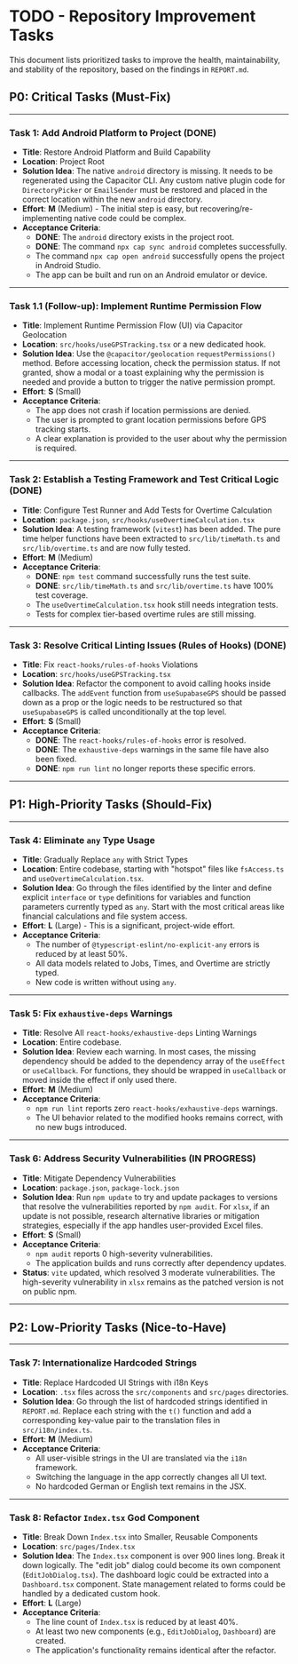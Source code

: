 # TODO - Repository Improvement Tasks

This document lists prioritized tasks to improve the health, maintainability, and stability of the repository, based on the findings in `REPORT.md`.

## P0: Critical Tasks (Must-Fix)

---

### **Task 1: Add Android Platform to Project (DONE)**

-   **Title**: Restore Android Platform and Build Capability
-   **Location**: Project Root
-   **Solution Idea**: The native `android` directory is missing. It needs to be regenerated using the Capacitor CLI. Any custom native plugin code for `DirectoryPicker` or `EmailSender` must be restored and placed in the correct location within the new `android` directory.
-   **Effort**: **M** (Medium) - The initial step is easy, but recovering/re-implementing native code could be complex.
-   **Acceptance Criteria**:
    -   **DONE**: The `android` directory exists in the project root.
    -   **DONE**: The command `npx cap sync android` completes successfully.
    -   The command `npx cap open android` successfully opens the project in Android Studio.
    -   The app can be built and run on an Android emulator or device.

---

### **Task 1.1 (Follow-up): Implement Runtime Permission Flow**

-   **Title**: Implement Runtime Permission Flow (UI) via Capacitor Geolocation
-   **Location**: `src/hooks/useGPSTracking.tsx` or a new dedicated hook.
-   **Solution Idea**: Use the `@capacitor/geolocation` `requestPermissions()` method. Before accessing location, check the permission status. If not granted, show a modal or a toast explaining why the permission is needed and provide a button to trigger the native permission prompt.
-   **Effort**: **S** (Small)
-   **Acceptance Criteria**:
    -   The app does not crash if location permissions are denied.
    -   The user is prompted to grant location permissions before GPS tracking starts.
    -   A clear explanation is provided to the user about why the permission is required.

---

### **Task 2: Establish a Testing Framework and Test Critical Logic (DONE)**

-   **Title**: Configure Test Runner and Add Tests for Overtime Calculation
-   **Location**: `package.json`, `src/hooks/useOvertimeCalculation.tsx`
-   **Solution Idea**: A testing framework (`vitest`) has been added. The pure time helper functions have been extracted to `src/lib/timeMath.ts` and `src/lib/overtime.ts` and are now fully tested.
-   **Effort**: **M** (Medium)
-   **Acceptance Criteria**:
    -   **DONE**: `npm test` command successfully runs the test suite.
    -   **DONE**: `src/lib/timeMath.ts` and `src/lib/overtime.ts` have 100% test coverage.
    -   The `useOvertimeCalculation.tsx` hook still needs integration tests.
    -   Tests for complex tier-based overtime rules are still missing.

---

### **Task 3: Resolve Critical Linting Issues (Rules of Hooks) (DONE)**

-   **Title**: Fix `react-hooks/rules-of-hooks` Violations
-   **Location**: `src/hooks/useGPSTracking.tsx`
-   **Solution Idea**: Refactor the component to avoid calling hooks inside callbacks. The `addEvent` function from `useSupabaseGPS` should be passed down as a prop or the logic needs to be restructured so that `useSupabaseGPS` is called unconditionally at the top level.
-   **Effort**: **S** (Small)
-   **Acceptance Criteria**:
    -   **DONE**: The `react-hooks/rules-of-hooks` error is resolved.
    -   **DONE**: The `exhaustive-deps` warnings in the same file have also been fixed.
    -   **DONE**: `npm run lint` no longer reports these specific errors.

---

## P1: High-Priority Tasks (Should-Fix)

---

### **Task 4: Eliminate `any` Type Usage**

-   **Title**: Gradually Replace `any` with Strict Types
-   **Location**: Entire codebase, starting with "hotspot" files like `fsAccess.ts` and `useOvertimeCalculation.tsx`.
-   **Solution Idea**: Go through the files identified by the linter and define explicit `interface` or `type` definitions for variables and function parameters currently typed as `any`. Start with the most critical areas like financial calculations and file system access.
-   **Effort**: **L** (Large) - This is a significant, project-wide effort.
-   **Acceptance Criteria**:
    -   The number of `@typescript-eslint/no-explicit-any` errors is reduced by at least 50%.
    -   All data models related to Jobs, Times, and Overtime are strictly typed.
    -   New code is written without using `any`.

---

### **Task 5: Fix `exhaustive-deps` Warnings**

-   **Title**: Resolve All `react-hooks/exhaustive-deps` Linting Warnings
-   **Location**: Entire codebase.
-   **Solution Idea**: Review each warning. In most cases, the missing dependency should be added to the dependency array of the `useEffect` or `useCallback`. For functions, they should be wrapped in `useCallback` or moved inside the effect if only used there.
-   **Effort**: **M** (Medium)
-   **Acceptance Criteria**:
    -   `npm run lint` reports zero `react-hooks/exhaustive-deps` warnings.
    -   The UI behavior related to the modified hooks remains correct, with no new bugs introduced.

---

### **Task 6: Address Security Vulnerabilities (IN PROGRESS)**

-   **Title**: Mitigate Dependency Vulnerabilities
-   **Location**: `package.json`, `package-lock.json`
-   **Solution Idea**: Run `npm update` to try and update packages to versions that resolve the vulnerabilities reported by `npm audit`. For `xlsx`, if an update is not possible, research alternative libraries or mitigation strategies, especially if the app handles user-provided Excel files.
-   **Effort**: **S** (Small)
-   **Acceptance Criteria**:
    -   `npm audit` reports 0 high-severity vulnerabilities.
    -   The application builds and runs correctly after dependency updates.
-   **Status**: `vite` updated, which resolved 3 moderate vulnerabilities. The high-severity vulnerability in `xlsx` remains as the patched version is not on public npm.

---

## P2: Low-Priority Tasks (Nice-to-Have)

---

### **Task 7: Internationalize Hardcoded Strings**

-   **Title**: Replace Hardcoded UI Strings with i18n Keys
-   **Location**: `.tsx` files across the `src/components` and `src/pages` directories.
-   **Solution Idea**: Go through the list of hardcoded strings identified in `REPORT.md`. Replace each string with the `t()` function and add a corresponding key-value pair to the translation files in `src/i18n/index.ts`.
-   **Effort**: **M** (Medium)
-   **Acceptance Criteria**:
    -   All user-visible strings in the UI are translated via the `i18n` framework.
    -   Switching the language in the app correctly changes all UI text.
    -   No hardcoded German or English text remains in the JSX.

---

### **Task 8: Refactor `Index.tsx` God Component**

-   **Title**: Break Down `Index.tsx` into Smaller, Reusable Components
-   **Location**: `src/pages/Index.tsx`
-   **Solution Idea**: The `Index.tsx` component is over 900 lines long. Break it down logically. The "edit job" dialog could become its own component (`EditJobDialog.tsx`). The dashboard logic could be extracted into a `Dashboard.tsx` component. State management related to forms could be handled by a dedicated custom hook.
-   **Effort**: **L** (Large)
-   **Acceptance Criteria**:
    -   The line count of `Index.tsx` is reduced by at least 40%.
    -   At least two new components (e.g., `EditJobDialog`, `Dashboard`) are created.
    -   The application's functionality remains identical after the refactor.
